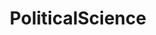 ---
title: PoliticalScience
crosslinks:
- communism101
- IRstudies
- Finland
- Anarchy101
- theoryofpropaganda
- First_Online_Country
---